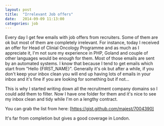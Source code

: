 ```yaml
---
layout: post
title:  "Irrelevant Job offers"
date:   2014-09-09 11:13:00
categories: job
---
```


Every day I get few emails with job offers from recruiters. 
Some of them are ok but most of them are completely irrelevant. For instance, today I received an offer for Head of Clinial 
Oncology Programme and as much as I appreciate it, I'm not sure my experience in PHP, Goland and couple of other languages would be enough for them.
Most of those emails are sent by an automated systems. I know that because I tend to get emails which start from "Hello {FIRST_NAME}".
Generally it's ok but after a while, if you don't keep your inbox clean you will end up having lots of emails in your inbox and it's
fine if you are looking for something but if not...

This is why I started writing down all the recruitment company domains so I could add them to filter. 
Now I have one folder for them and it's nice to see my inbox clean and tidy while I'm on a lengthy contract. 

You can grab the list from here: [https://gist.github.com/majest/7004390]

It's far from completion but gives a good coverage in London.
